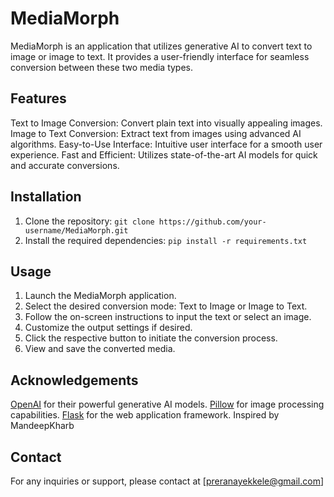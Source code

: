 # MediaMorph

MediaMorph is an application that utilizes generative AI to convert text to image or image to text. It provides a user-friendly interface for seamless conversion between these two media types.

## Features

Text to Image Conversion: Convert plain text into visually appealing images.
Image to Text Conversion: Extract text from images using advanced AI algorithms.
Easy-to-Use Interface: Intuitive user interface for a smooth user experience.
Fast and Efficient: Utilizes state-of-the-art AI models for quick and accurate conversions.

## Installation

1. Clone the repository: `git clone https://github.com/your-username/MediaMorph.git`
2. Install the required dependencies: `pip install -r requirements.txt`

## Usage

1. Launch the MediaMorph application.
2. Select the desired conversion mode: Text to Image or Image to Text.
3. Follow the on-screen instructions to input the text or select an image.
4. Customize the output settings if desired.
5. Click the respective button to initiate the conversion process.
6. View and save the converted media.


## Acknowledgements

[OpenAI](https://openai.com/) for their powerful generative AI models.
[Pillow](https://python-pillow.org/) for image processing capabilities.
[Flask](https://flask.palletsprojects.com/) for the web application framework.
Inspired by MandeepKharb 

## Contact

For any inquiries or support, please contact at [preranayekkele@gmail.com]
